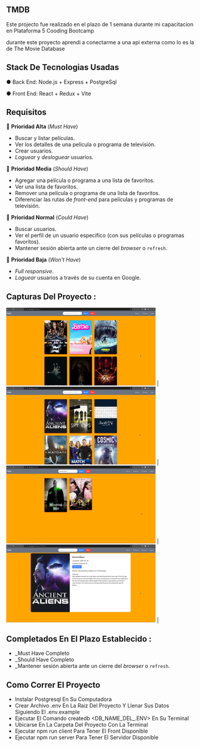## TMDB

Este projecto fue realizado en el plazo de 1 semana durante mi capacitacion en Plataforma 5 Cooding Bootcamp

durante este proyecto aprendi a conectarme a una api externa como lo es la de The Movie Database

## Stack De Tecnologias Usadas

● Back End: Node.js + Express + PostgreSql

● Front End: React + Redux + Vite 

## Requisitos

📕 **Prioridad Alta** (_Must Have_)

- Buscar y listar películas.
- Ver los detalles de una película o programa de televisión.
- Crear usuarios.
- _Loguear_ y _desloguear_ usuarios.

📘 **Prioridad Media** (_Should Have_)

- Agregar una película o programa a una lista de favoritos.
- Ver una lista de favoritos.
- Remover una película o programa de una lista de favoritos.
- Diferenciar las rutas de _front-end_ para películas y programas de televisión.

📗 **Prioridad Normal** (_Could Have_)

- Buscar usuarios.
- Ver el perfil de un usuario específico (con sus películas o programas favoritos).
- Mantener sesión abierta ante un cierre del _browser_ o `refresh`.

📓 **Prioridad Baja** (_Won't Have_)
- _Full responsive_.
- _Loguear_ usuarios a través de su cuenta en Google.

## Capturas Del Proyecto :
<img src="./public/popular movies.png" alt="Captura de la página de inicio" width="400"> | <img src="./public/popular tv shows.png" alt="popular tv shows" width="400"> | <img src="./public/search tv show.png" alt="Captura de la página de búsqueda" width="400"> | <img src="./public/tv show details.png" alt="Captura de la página individual de tv show" width="400"> |

## Completados En El Plazo Establecido :

- _Must Have Completo
- _Should Have Completo
- _Mantener sesión abierta ante un cierre del _browser_ o `refresh`.

## Como Correr El Proyecto 
- Instalar Postgresql En Su Computadora
- Crear Archivo .env En La Raiz Del Proyecto Y Llenar Sus Datos Siguiendo El .env.example
- Ejecutar El Comando createdb <DB_NAME_DEL_.ENV> En Su Terminal
- Ubicarse En La Carpeta Del Proyecto Con La Terminal
- Ejecutar npm run client Para Tener El Front Disponible
- Ejecutar npm run server Para Tener El Servidor Disponible


